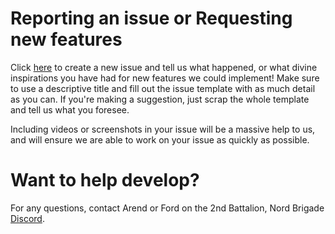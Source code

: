 # Reporting an issue or Requesting new features

Click [here](https://github.com/Saborknight/2bnb-music/issues/new) to create a new issue and tell us what happened, or what divine inspirations you have had for new features we could implement! Make sure to use a descriptive title and fill out the issue template with as much detail as you can. If you're making a suggestion, just scrap the whole template and tell us what you foresee.

Including videos or screenshots in your issue will be a massive help to us, and will ensure we are able to work on your issue as quickly as possible.

# Want to help develop?

For any questions, contact Arend or Ford on the 2nd Battalion, Nord Brigade [Discord](https://discord.gg/DRaWNyf).
